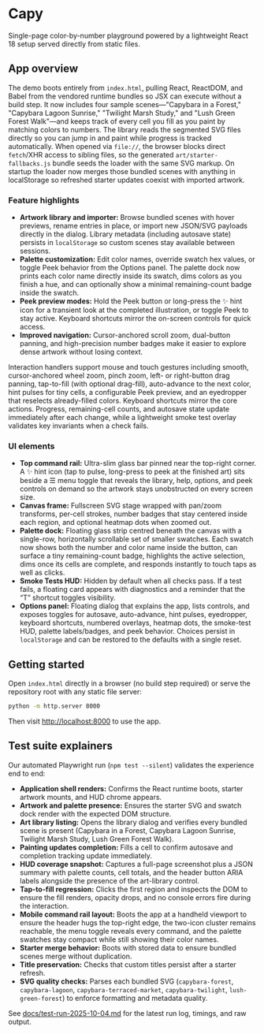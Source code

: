 # Capy

Single-page color-by-number playground powered by a lightweight React 18 setup
served directly from static files.

## App overview

The demo boots entirely from `index.html`, pulling React, ReactDOM, and Babel
from the vendored runtime bundles so JSX can execute without a build step. It
now includes four sample scenes—"Capybara in a Forest," "Capybara Lagoon
Sunrise," "Twilight Marsh Study," and "Lush Green Forest Walk"—and keeps track of every cell you fill as
you paint by matching colors to numbers. The library reads the segmented SVG
files directly so you can jump in and paint while progress is tracked
automatically. When opened via `file://`, the browser blocks direct `fetch`/XHR
access to sibling files, so the generated `art/starter-fallbacks.js` bundle
seeds the loader with the same SVG markup. On startup the loader now merges
those bundled scenes with anything in localStorage so refreshed starter updates
coexist with imported artwork.

### Feature highlights

- **Artwork library and importer:** Browse bundled scenes with hover previews,
  rename entries in place, or import new JSON/SVG payloads directly in the
  dialog. Library metadata (including autosave state) persists in
  `localStorage` so custom scenes stay available between sessions.
- **Palette customization:** Edit color names, override swatch hex values, or
  toggle Peek behavior from the Options panel. The palette dock now prints each
  color name directly inside its swatch, dims colors as you finish a hue, and
  can optionally show a minimal remaining-count badge inside the swatch.
- **Peek preview modes:** Hold the Peek button or long-press the ✨ hint icon
  for a transient look at the completed illustration, or toggle Peek to stay
  active. Keyboard shortcuts mirror the on-screen controls for quick access.
- **Improved navigation:** Cursor-anchored scroll zoom, dual-button panning,
  and high-precision number badges make it easier to explore dense artwork
  without losing context.

Interaction handlers support mouse and touch gestures including smooth,
cursor-anchored wheel zoom, pinch zoom, left- or right-button drag panning,
tap-to-fill (with optional drag-fill), auto-advance to the next color, hint
pulses for tiny cells, a configurable Peek preview, and an eyedropper that
reselects already-filled colors. Keyboard shortcuts mirror the core actions.
Progress, remaining-cell counts, and autosave state update immediately after
each change, while a lightweight smoke test overlay validates key invariants
when a check fails.

### UI elements

- **Top command rail:** Ultra-slim glass bar pinned near the top-right corner.
  A ✨ hint icon (tap to pulse, long-press to peek at the finished art) sits
  beside a ☰ menu toggle that reveals the library, help, options, and peek
  controls on demand so the artwork stays unobstructed on every screen size.
- **Canvas frame:** Fullscreen SVG stage wrapped with pan/zoom transforms,
  per-cell strokes, number badges that stay centered inside each region, and
  optional heatmap dots when zoomed out.
- **Palette dock:** Floating glass strip centred beneath the canvas with a
  single-row, horizontally scrollable set of smaller swatches. Each swatch now
  shows both the number and color name inside the button, can surface a tiny
  remaining-count badge, highlights the active selection, dims once its cells
  are complete, and responds instantly to touch taps as well as clicks.
- **Smoke Tests HUD:** Hidden by default when all checks pass. If a test fails,
  a floating card appears with diagnostics and a reminder that the “T”
  shortcut toggles visibility.
- **Options panel:** Floating dialog that explains the app, lists controls,
  and exposes toggles for autosave, auto-advance, hint pulses, eyedropper,
  keyboard shortcuts, numbered overlays, heatmap dots, the smoke-test HUD,
  palette labels/badges, and peek behavior. Choices persist in `localStorage` and can be restored to
  the defaults with a single reset.

## Getting started

Open `index.html` directly in a browser (no build step required) or serve the
repository root with any static file server:

```bash
python -m http.server 8000
```

Then visit <http://localhost:8000> to use the app.

## Test suite explainers

Our automated Playwright run (`npm test --silent`) validates the experience end to end:

- **Application shell renders:** Confirms the React runtime boots, starter artwork mounts, and HUD chrome appears.
- **Artwork and palette presence:** Ensures the starter SVG and swatch dock render with the expected DOM structure.
- **Art library listing:** Opens the library dialog and verifies every bundled scene is present (Capybara in a Forest, Capybara Lagoon Sunrise, Twilight Marsh Study, Lush Green Forest Walk).
- **Painting updates completion:** Fills a cell to confirm autosave and completion tracking update immediately.
- **HUD coverage snapshot:** Captures a full-page screenshot plus a JSON summary with palette counts, cell totals, and the header button ARIA labels alongside the presence of the art-library control.
- **Tap-to-fill regression:** Clicks the first region and inspects the DOM to ensure the fill renders, opacity drops, and no console errors fire during the interaction.
- **Mobile command rail layout:** Boots the app at a handheld viewport to ensure the header hugs the top-right edge, the two-icon cluster remains reachable, the menu toggle reveals every command, and the palette swatches stay compact while still showing their color names.
- **Starter merge behavior:** Boots with stored data to ensure bundled scenes merge without duplication.
- **Title preservation:** Checks that custom titles persist after a starter refresh.
- **SVG quality checks:** Parses each bundled SVG (`capybara-forest`, `capybara-lagoon`, `capybara-terraced-market`, `capybara-twilight`, `lush-green-forest`) to enforce formatting and metadata quality.

See [docs/test-run-2025-10-04.md](docs/test-run-2025-10-04.md) for the latest run log, timings, and raw output.
